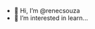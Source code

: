 - 👋 Hi, I’m @renecsouza
- 👀 I’m interested in learn...


<!---
renecsouza/renecsouza is a ✨ special ✨ repository because its `README.md` (this file) appears on your GitHub profile.
You can click the Preview link to take a look at your changes.
--->
